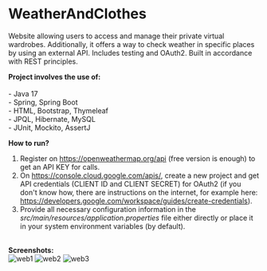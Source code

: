 # WeatherAndClothes

Website allowing users to access and manage their
private virtual wardrobes. Additionally, it offers a way
to check weather in specific places by using an
external API. Includes testing and OAuth2.
Built in accordance with REST principles.

<b> Project involves the use of: </b><br>
<br>- Java 17
<br>- Spring, Spring Boot
<br>- HTML, Bootstrap, Thymeleaf
<br>- JPQL, Hibernate, MySQL
<br>- JUnit, Mockito, AssertJ



<b>How to run?</b> <br>
1. Register on https://openweathermap.org/api (free version is enough) to get an API KEY for calls.
2. On https://console.cloud.google.com/apis/, create a new project and get API credentials (CLIENT ID and CLIENT SECRET) for OAuth2 (if you don't know how, there are instructions on the internet, for example here: https://developers.google.com/workspace/guides/create-credentials).
3. Provide all necessary configuration information in the <i>src/main/resources/application.properties</i> file either directly or place it in your system environment variables (by default).

<br> <b> Screenshots: </b>
<br>
![web1](https://github.com/Salonce/WeatherAndClothes/assets/27849647/23b433fd-645e-41a1-af91-d3570aff8b33)
![web2](https://github.com/Salonce/WeatherAndClothes/assets/27849647/b152619a-40ed-4db2-a0d1-e5001e685562)
![web3](https://github.com/Salonce/WeatherAndClothes/assets/27849647/553160a4-3d56-4f9e-a016-26c6343f0887)
